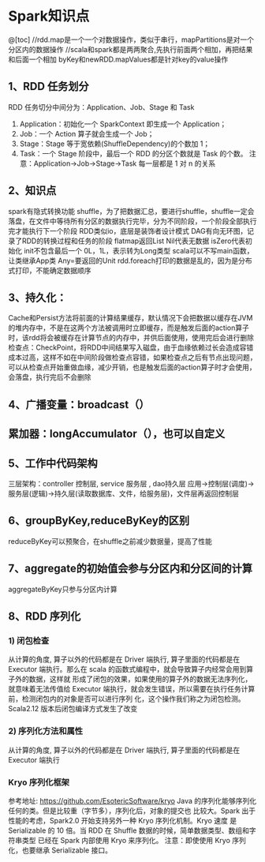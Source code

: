 # Spark知识点
@[toc]
//rdd.map是一个一个对数据操作，类似于串行，mapPartitions是对一个分区内的数据操作
//scala和spark都是两两聚合,先执行前面两个相加，再把结果和后面一个相加
byKey和newRDD.mapValues都是针对key的value操作

## 1、RDD 任务划分
RDD 任务切分中间分为：Application、Job、Stage 和 Task
1. Application：初始化一个 SparkContext 即生成一个 Application； 
2. Job：一个 Action 算子就会生成一个 Job； 
3. Stage：Stage 等于宽依赖(ShuffleDependency)的个数加 1；
4. Task：一个 Stage 阶段中，最后一个 RDD 的分区个数就是 Task 的个数。
注意：Application->Job->Stage->Task 每一层都是 1 对 n 的关系

## 2、知识点
spark有隐式转换功能
shuffle，为了把数据汇总，要进行shuffle，shuffle一定会落盘，在文件中等待所有分区的数据执行完毕，分为不同阶段，一个阶段全部执行完才能执行下一个阶段
RDD类似io，底层是装饰者设计模式
DAG有向无环图，记录了RDD的转换过程和任务的阶段
flatmap返回List
Nil代表无数据
isZero代表初始化
init不包含最后一个
0L，1L，表示转为Long类型
scala可以不写main函数，让类继承App类
Any=要返回的Unit
rdd.foreach打印的数据是乱的，因为是分布式打印，不能确定数据顺序

## 3、持久化：
Cache和Persist方法将前面的计算结果缓存，默认情况下会把数据以缓存在JVM的堆内存中，不是在这两个方法被调用时立即缓存，而是触发后面的action算子时，该rdd将会被缓存在计算节点的内存中，并供后面使用，使用完后会进行删除
检查点：CheckPoint，将RDD中间结果写入磁盘，由于血缘依赖过长会造成容错成本过高，这样不如在中间阶段做检查点容错，如果检查点之后有节点出现问题，可以从检查点开始重做血缘，减少开销，也是触发后面的action算子时才会使用，会落盘，执行完后不会删除

## 4、广播变量：broadcast（）
## 累加器：longAccumulator（），也可以自定义


## 5、工作中代码架构
三层架构：controller 控制层, service 服务层 , dao持久层
应用->控制层(调度)->服务层(逻辑)->持久层(读取数据库、文件，给服务层)，文件层再返回控制层

## 6、groupByKey,reduceByKey的区别
reduceByKey可以预聚合，在shuffle之前减少数据量，提高了性能

## 7、aggregate的初始值会参与分区内和分区间的计算
aggregateByKey只参与分区内计算



## 8、RDD 序列化
### 1) 闭包检查
从计算的角度, 算子以外的代码都是在 Driver 端执行, 算子里面的代码都是在 Executor
端执行。那么在 scala 的函数式编程中，就会导致算子内经常会用到算子外的数据，这样就
形成了闭包的效果，如果使用的算子外的数据无法序列化，就意味着无法传值给 Executor
端执行，就会发生错误，所以需要在执行任务计算前，检测闭包内的对象是否可以进行序列
化，这个操作我们称之为闭包检测。Scala2.12 版本后闭包编译方式发生了改变
### 2) 序列化方法和属性
从计算的角度, 算子以外的代码都是在 Driver 端执行, 算子里面的代码都是在 Executor
端执行
### Kryo 序列化框架
参考地址: https://github.com/EsotericSoftware/kryo
Java 的序列化能够序列化任何的类。但是比较重（字节多），序列化后，对象的提交也
比较大。Spark 出于性能的考虑，Spark2.0 开始支持另外一种 Kryo 序列化机制。Kryo 速度
是 Serializable 的 10 倍。当 RDD 在 Shuffle 数据的时候，简单数据类型、数组和字符串类型
已经在 Spark 内部使用 Kryo 来序列化。
注意：即使使用 Kryo 序列化，也要继承 Serializable 接口。